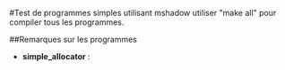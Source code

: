 #Test de programmes simples utilisant mshadow
utiliser "make all" pour compiler tous les programmes. 

##Remarques sur les programmes
- **simple_allocator** : 
